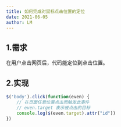 ```yaml
---
title: 如何完成对鼠标点击位置的定位
date: 2021-06-05
author: LM
---
```


## 1.需求

在用户点击网页后，代码能定位到点击位置。

## 2.实现

```javascript
$('body').click(function(even) { 
    // 在页面任意位置点击而触发此事件
    // even.target 表示被点击的目标
    console.log($(even.target).attr("id"))
})
```

